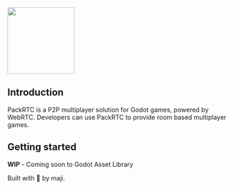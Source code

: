 <img src="https://github.com/user-attachments/assets/d8e127d4-de66-4c15-96ed-2313dc8714d7" height="150">

## Introduction

PackRTC is a P2P multiplayer solution for Godot games, powered by WebRTC. Developers can use PackRTC to provide room based multiplayer games.

## Getting started

**WIP** - Coming soon to Godot Asset Library

Built with 💖 by maji.
